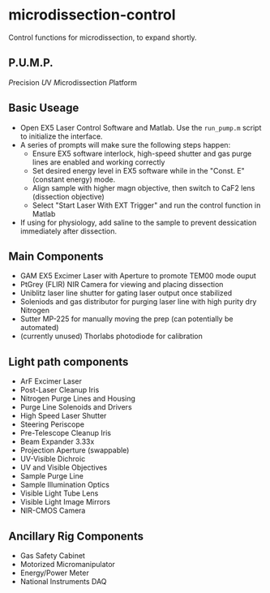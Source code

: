 microdissection-control
===================================================
Control functions for microdissection, to expand shortly.

## P.U.M.P.
*P*recision *U*V *M*icrodissection *P*latform

## Basic Useage
- Open EX5 Laser Control Software and Matlab. Use the `run_pump.m` script to initialize the interface.
- A series of prompts will make sure the following steps happen:
  - Ensure EX5 software interlock, high-speed shutter and gas purge lines are enabled and working correctly
  - Set desired energy level in EX5 software while in the "Const. E" (constant energy) mode.
  - Align sample with higher magn objective, then switch to CaF2 lens (dissection objective)
  - Select "Start Laser With EXT Trigger" and run the control function in Matlab
- If using for physiology, add saline to the sample to prevent dessication immediately after dissection.

## Main Components
- GAM EX5 Excimer Laser with Aperture to promote TEM00 mode ouput
- PtGrey (FLIR) NIR Camera for viewing and placing dissection
- Uniblitz laser line shutter for gating laser output once stabilized
- Soleniods and gas distributor for purging laser line with high purity dry Nitrogen
- Sutter MP-225 for manually moving the prep (can potentially be automated)
- (currently unused) Thorlabs photodiode for calibration

## Light path components
 - ArF Excimer Laser
 - Post-Laser Cleanup Iris
 - Nitrogen Purge Lines and Housing
 - Purge Line Solenoids and Drivers
 - High Speed Laser Shutter
 - Steering Periscope
 - Pre-Telescope Cleanup Iris
 - Beam Expander 3.33x
 - Projection Aperture (swappable)
 - UV-Visible Dichroic
 - UV and Visible Objectives
 - Sample Purge Line
 - Sample Illumination Optics
 - Visible Light Tube Lens
 - Visible Light Image Mirrors
 - NIR-CMOS Camera

## Ancillary Rig Components
 - Gas Safety Cabinet
 - Motorized Micromanipulator
 - Energy/Power Meter
 - National Instruments DAQ

